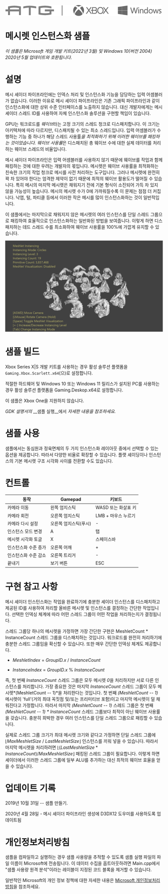 ![](./media/image1.png)

# 메시렛 인스턴스화 샘플

*이 샘플은 Microsoft 게임 개발 키트(2022년 3월) 및 Windows 10(버전 2004) 2020년 5월 업데이트와 호환됩니다.*

# 설명

메시 셰이더 파이프라인에는 인덱스 처리 및 인스턴스화 기능을 담당하는 입력 어셈블러가 없습니다. 이러한 이유로 메시 셰이더 파이프라인은 기존 그래픽 파이프라인과 같이 인스턴스화에 대한 상위 수준 인터페이스를 노출하지 않습니다. 대신 개발자에게는 메시 셰이더 스레드 ID를 사용하여 자체 인스턴스화 솔루션을 구현할 책임이 있습니다.

GPU는 워크로드를 *웨이브*라는 고정 크기의 스레드 청크로 디스패치합니다. 이 크기는 아키텍처에 따라 다르지만, 디스패치될 수 있는 최소 스레드입니다. 입력 어셈블러가 수행하는 기능 중 하나가 해당 스레드 사용률*을 최적화하기 위해 이러한 웨이브를 패킹하는 것이었습니다. 웨이브 사용률*은 디스패치된 총 웨이브 수에 대한 실제 데이터를 처리하는 웨이브 스레드의 비율입니다.

메시 셰이더 파이프라인은 입력 어셈블러를 사용하지 않기 때문에 웨이브를 작업과 함께 패킹하는 것에 대한 우려는 개발자의 몫입니다. 메시렛은 웨이브 사용률을 최적화하는 친숙한 크기의 작업 청크로 메시를 사전 처리하는 도구입니다. 그러나 메시렛에 완전히 꽉 차 있어야 한다는 엄격한 제약이 없기 때문에 최적의 웨이브 활용도가 떨어질 수 있습니다. 특히 메시의 마지막 메시렛은 채워지기 전에 기본 형식이 소진되어 가득 차 있지 않을 가능성이 높습니다. 메시의 메시렛 수가 0에 가까워질수록 이 문제는 점점 더 커집니다. 낙엽, 털, 파티클 등에서 이러한 작은 메시를 많이 인스턴스화하는 것이 일반적입니다.

이 샘플에서는 마지막으로 채워지지 않은 메시렛의 여러 인스턴스를 단일 스레드 그룹으로 패킹하여 효율적으로 인스턴스화하는 일반화된 방법을 보여줍니다. 이렇게 하면 디스패치하는 데드 스레드 수를 최소화하여 웨이브 사용률을 100%에 가깝게 유지할 수 있습니다.

![](./media/image3.png)

# 샘플 빌드

Xbox Series X|S 개발 키트를 사용하는 경우 활성 솔루션 플랫폼을 `Gaming.Xbox.Scarlett.x64`(으)로 설정합니다.

적절한 하드웨어 및 Windows 10 또는 Windows 11 릴리스가 설치된 PC를 사용하는 경우 활성 솔루션 플랫폼을 Gaming.Deskop.x64로 설정합니다.

이 샘플은 Xbox One을 지원하지 않습니다.

*GDK 설명서의* __샘플 실행__에서 *자세한 내용을 참조하세요.*

# 샘플 사용

샘플에서는 동심원과 정육면체의 두 가지 인스턴스화 레이아웃 중에서 선택할 수 있는 옵션을 제공합니다. 따라서 다양한 비율로 확장할 수 있습니다. 플랫 셰이딩이나 인스턴스의 기본 메시렛 구조 시각화 사이를 전환할 수도 있습니다.

# 컨트롤

| 동작 | Gamepad | 키보드 |
|---|---|---|
| 카메라 이동 | 왼쪽 엄지스틱 | WASD 또는 화살표 키 |
| 카메라 회전 | 오른쪽 엄지스틱 | LMB + 마우스 누르기 |
| 카메라 다시 설정 | 오른쪽 엄지스틱(푸시) | \- |
| 인스턴스 모드 변경 | A | 탭 |
| 메시렛 시각화 토글 | X | 스페이스바 |
| 인스턴스화 수준 증가 | 오른쪽 어깨 | \+ |
| 인스턴스화 수준 감소 | 오른쪽 트리거 | \- |
| 끝내기 | 보기 버튼 | ESC |

# 구현 참고 사항

메시 셰이더 인스턴스화는 작업을 완료하기에 충분한 셰이더 인스턴스를 디스패치하고 제공된 ID를 사용하여 처리할 올바른 메시렛 및 인스턴스를 결정하는 간단한 작업입니다. 선택한 인덱싱 체계에 따라 어떤 스레드 그룹이 어떤 작업을 처리하는지가 결정됩니다.

스레드 그룹당 하나의 메시렛을 가정하면 가장 간단한 구현은 MeshletCount \* InstanceCount 스레드 그룹을 디스패치하는 것입니다. 워크로드를 완전히 처리하기에 충분한 스레드 그룹임을 확신할 수 있습니다. 또한 매우 간단한 인덱싱 체계도 제공합니다.

- *MeshletIndex* = *GroupID.x* / *InstanceCount*

- *InstanceIndex* = *GroupID.x* % *InstanceCount*

즉, 첫 번째 *InstanceCount* 스레드 그룹은 모두 메시렛 *0*을 처리하지만 서로 다른 인스턴스를 처리합니다. 가장 중요한 것은 마지막 *InstanceCount* 스레드 그룹이 모두 메시렛*(MeshletCount -- 1)*을 처리한다는 것입니다. 첫 번째 *(MeshletCount -- 1)* 메시렛이 'full'(거의 최대 꼭짓점 및/또는 프리미티브 포함)이고 마지막 메시렛이 덜 채워진다고 가정합니다. 따라서 마지막 *(MeshletCount -- 1)* 스레드 그룹은 첫 번째 *(MeshletCount -- 1) \* InstanceCount* 스레드 그룹보다 최적이 아닌 웨이브 사용률을 갖습니다. 충분히 희박한 경우 여러 인스턴스를 단일 스레드 그룹으로 패킹할 수 있습니다.

실제로 스레드 그룹 크기가 최대 메시렛 크기와 같다고 가정하면 단일 스레드 그룹에 $\lfloor MaxMeshletSize\ /\ LastMeshletSize\rfloor$ 인스턴스를 끼워 넣을 수 있습니다. 따라서 마지막 메시렛을 처리하려면 $\lfloor(LastMeshletSize*InstanceCount)/MaxMeshletSize\rfloor$ 패킹된 스레드 그룹이 필요합니다. 이렇게 하면 셰이더에서 이러한 스레드 그룹에 일부 ALU를 추가하는 대신 최적의 웨이브 효율을 얻을 수 있습니다.

# 업데이트 기록

2019년 10월 31일 -- 샘플 만들기.

2020년 4월 28일 - 메시 셰이더 파이프라인 생성에 D3DX12 도우미를 사용하도록 업데이트됨

# 개인정보처리방침

샘플을 컴파일하고 실행하는 경우 샘플 사용량을 추적할 수 있도록 샘플 실행 파일의 파일 이름이 Microsoft에 전송됩니다. 이 데이터 수집을 옵트아웃하려면 Main.cpp에서 "샘플 사용량 원격 분석"이라는 레이블이 지정된 코드 블록을 제거할 수 있습니다.

일반적인 Microsoft의 개인 정보 정책에 대한 자세한 내용은 [Microsoft 개인정보처리방침](https://privacy.microsoft.com/en-us/privacystatement/)을 참조하세요.



